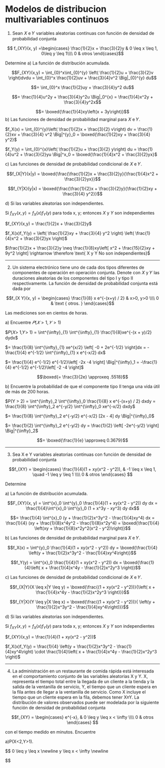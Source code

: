 # Modelos de distribucion multivariables continuos

1. Sean 𝑋 e 𝑌 variables aleatorias continuas con función de densidad de probabilidad 
conjunta


$$ f_{XY}(x, y) =\begin{cases}
               \frac{1}{2}x + \frac{3}{2}y & 0 \leq x \leq 1, 0\leq y \leq 1\\\\
               0 & otros
            \end{cases}$$

Determine
a) La función de distribución acumulada.

$$F_{XY}(x,y) = \int_{0}^x\int_{0}^{y} \left( \frac{1}{2}u + \frac{3}{2}v \right)dvdu = \int_{0}^x \frac{1}{2}uv +  \frac{3}{4}v^2 \Big|_{0}^{y} du$$


$$= \int_{0}^x \frac{1}{2}uy +  \frac{3}{4}y^2 du$$

$$= \frac{1}{4}u^2y + \frac{3}{4}y^2u \Big|_0^{x} = \frac{1}{4}x^2y + \frac{3}{4}y^2x$$

$$= \boxed{\frac{1}{4}xy\left(x + 3y\right)}$$
b) Las funciones de densidad de probabilidad marginal para 𝑋 e 𝑌.

$f_X(x) = \int_{0}^{y}\left( \frac{1}{2}x + \frac{3}{2} v\right) dv = \frac{1}{2}xv + \frac{3}{4} v^2 \Big|^{y}_0 = \boxed{\frac{1}{2}xy + \frac{3}{4} y^2}$

$f_Y(y) = \int_{0}^{x}\left( \frac{1}{2}u + \frac{3}{2} y\right) du = \frac{1}{4}u^2 + \frac{3}{2}yu \Big|^x_0 = \boxed{\frac{1}{4}x^2 + \frac{3}{2}yx}$

c) Las funciones de densidad de probabilidad condicional de 𝑋 e 𝑌.

$$f_{X|Y}(x|y) = \boxed{\frac{\frac{1}{2}x + \frac{3}{2}y}{\frac{1}{4}x^2 + \frac{3}{2}yx}}$$

$$f_{Y|X}(y|x) = \boxed{\frac{\frac{1}{2}x + \frac{3}{2}y}{\frac{1}{2}xy + \frac{3}{4} y^2}}$$

d) Si las variables aleatorias son independientes.

Si $f_{XY}(x,y) = f_X(x)f_Y(y)$ para toda x, y; entonces $X$ y $Y$ son independientes

$f_{XY}(x,y) = \frac{1}{2}x + \frac{3}{2}y$

$f_X(x)f_Y(y) = \left( \frac{1}{2}xy + \frac{3}{4} y^2 \right) \left( \frac{1}{4}x^2 + \frac{3}{2}yx \right)$

$\frac{1}{2}x + \frac{3}{2}y \neq \frac{1}{8}xy\left[ x^2 + \frac{15}{2}xy + 9y^2 \right] \rightarrow \therefore \text{ X y Y No son independientes}$

****

2. Un sistema electrónico tiene uno de cada dos tipos diferentes de componentes de 
operación en operación conjunta. Denote con 𝑋 y 𝑌 las duraciones aleatorias de los 
componentes  del  tipo  I  y  tipo  II  respectivamente.  La  función  de  densidad  de 
probabilidad conjunta está dada por

$$f_{X Y}(x, y) = \begin{cases}
\frac{1}{8} x e^{-(x+y) / 2} & x>0, y>0 \\\\
0 & \text { otros. }
\end{cases}$$

Las mediciones son en cientos de horas.

a) Encuentre $𝑃(𝑋> 1,𝑌> 1)$

$𝑃(𝑋> 1,𝑌> 1) = \int^{\infty}_{1} \int^{\infty}_{1} \frac{1}{8}xe^{-(x + y)/2} dydx$

$= \frac{1}{8} \int^{\infty}_{1} xe^{x/2} \left[ -0 + 2e^{-1/2} \right]dx = -\frac{1}{4} e^{-1/2}  \int^{\infty}_{1} x e^{-x/2} dx$

$= \frac{1}{4} e^{-1/2} e^{-1/2}\left[ -2x -4 \right] \Big|^{\infty}_1 = -\frac{1}{4} e^{-1/2} e^{-1/2}\left[ -2 -4 \right]$

$$\boxed{= \frac{3}{2e} \approxeq .5518}$$

b) Encuentre  la  probabilidad  de  que  el  componente  tipo  II  tenga  una  vida  útil  de 
más de 200 horas.

$P(Y > 2) = \int^{\infty}_2 \int^{\infty}_0 \frac{1}{8} x e^{-(x+y) / 2} dxdy = \frac{1}{8}  \int^{\infty}_2 e^{-y/2} \int^{\infty}_0 xe^{-x/2} dxdy$

$= \frac{1}{8}  \int^{\infty}_2 e^{-y/2} e^{-x/2} [2x - 4] dy \Big|^{\infty}_0$

$= \frac{1}{2} \int^{\infty}_2 e^{-y/2} dy = \frac{1}{2} \left[ -2e^{-y/2} \right] \Big|^{\infty}_2$

$$= \boxed{\frac{1}{e} \approxeq 0.3679}$$

****

3. Sea X e Y variables aleatorias continuas con función de densidad de probabilidad conjunta

$$f_{XY} = \begin{cases}
\frac{1}{4}(1 + xy(x^2 - y^2)), & -1 \leq x \leq 1, \quad -1 \leq y \leq 1 \\\\
0 & otros   
\end{cases}
$$

Determine

a) La función de distribución acumulada.

$$F_{XY}(x, y) = \int^{x}_0 \int^{y}_0 \frac{1}{4}(1 + xy(x^2 - y^2)) dy dx = \frac{1}{4}\int^{x}_0 \int^{y}_0 (1 + x^3y - xy^3) dy dx$$

$$= \frac{1}{4} \int^{x}_0 (y + \frac{1}{2}x^3y^2 - \frac{1}{4}xy^4) dx = \frac{1}{4} (xy + \frac{1}{8}x^4y^2 - \frac{1}{8}x^2y^4) = \boxed{\frac{1}{4} \left(xy + \frac{1}{8}x^2y^2(x^2 - y^2)\right)}$$

b) Las funciones de densidad de probabilidad marginal para 𝑋 e 𝑌.

$$f_X(x) = \int^{y}_0 \frac{1}{4}(1 + xy(x^2 - y^2)) dy = \boxed{\frac{1}{4} \left(y + \frac{1}{2}x^3y^2 - \frac{1}{4}xy^4\right)}$$

$$f_Y(y) = \int^{x}_0 \frac{1}{4}(1 + xy(x^2 - y^2)) dx = \boxed{\frac{1}{4}\left( x + \frac{1}{4}x^4y - \frac{1}{2}x^2y^3 \right)}$$

c) Las funciones de densidad de probabilidad condicional de 𝑋 e 𝑌.

$$f_{X|Y}(X \leq x|Y \leq y) = \boxed{\frac{(1 + xy(x^2 - y^2))}{\left( x + \frac{1}{4}x^4y - \frac{1}{2}x^2y^3 \right)}}$$

$$f_{Y|X}(Y \leq y|X \leq x) = \boxed{\frac{(1 + xy(x^2 - y^2))}{ \left(y + \frac{1}{2}x^3y^2 - \frac{1}{4}xy^4\right)}}$$

d) Si las variables aleatorias son independientes.

Si $f_{XY}(x,y) = f_X(x)f_Y(y)$ para toda x, y; entonces $X$ y $Y$ son independientes

$f_{XY}(x,y) = \frac{1}{4}(1 + xy(x^2 - y^2))$

$f_X(x)f_Y(y) = \frac{1}{4} \left(y + \frac{1}{2}x^3y^2 - \frac{1}{4}xy^4\right) \cdot \frac{1}{4}\left( x + \frac{1}{4}x^4y - \frac{1}{2}x^2y^3 \right)$
****
4. 	La administración en un restaurante de comida rápida está interesada en el comportamiento conjunto de las variables aleatorias X y Y.  X, representa el tiempo total entre la llegada de un cliente a la tienda y la salida de la ventanilla de servicio,  Y, el tiempo que un cliente espera en la fila antes de llegar a la ventanilla de servicio. Como X incluye el tiempo que un cliente espera en la fila, debemos tener X≥Y. La distribución de valores observados puede ser modelada por la siguiente función de densidad de probabilidad conjunta

$$f_{XY} = \begin{cases}
e^{-x}, & 0 \leq y \leq x < \infty \\\\
0 & otros   
\end{cases}
$$

con el tiempo medido en minutos. Encuentre

a)P(X<2,Y>1).

$$
0 \leq y \leq x \newline
y \leq x < \infty \newline

$$



<script type="text/javascript" src="http://cdn.mathjax.org/mathjax/latest/MathJax.js?config=TeX-AMS-MML_HTMLorMML"></script>
<script type="text/x-mathjax-config">
    MathJax.Hub.Config({ tex2jax: {inlineMath: [['$', '$']]}, messageStyle: "none" });
</script>

